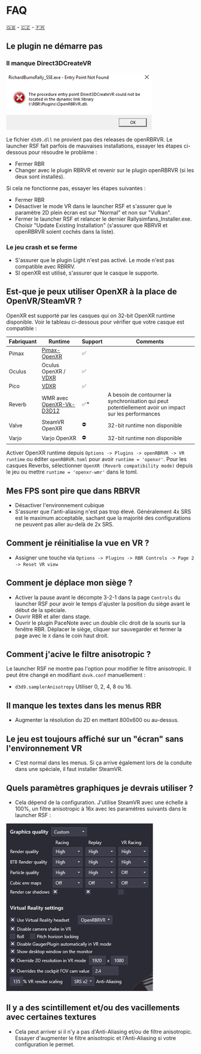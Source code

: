 # FAQ

[🇬🇧](FAQ.md) - [🇨🇿](FAQ_CZ.md) - [🇫🇷](FAQ_FR.md)

## Le plugin ne démarre pas

### Il manque Direct3DCreateVR

![Direct3DCreateVR missing](img/d3dcreatevr.png)

Le fichier `d3d9.dll` ne provient pas des releases de openRBRVR. Le launcher RSF fait parfois de mauvaises installations, essayer les étapes ci-dessous pour résoudre le problème :

- Fermer RBR
- Changer avec le plugin RBRVR et revenir sur le plugin openRBRVR (si les deux sont installés).

Si cela ne fonctionne pas, essayer les étapes suivantes :

- Fermer RBR
- Désactiver le mode VR dans le launcher RSF et s'assurer que le paramètre 2D plein écran est sur "Normal" et non sur "Vulkan".
- Fermer le launcher RSF et relancer le dernier Rallysimfans\_Installer.exe. Choisir "Update Existing Installation" (s'assurer que RBRVR et openRBRVR soient cochés dans la liste).

### Le jeu crash et se ferme

- S'assurer que le plugin Light n'est pas activé. Le mode n'est pas compatible avec RBRRV.
- SI openXR est utilisé, s'assurer que le casque le supporte.

## Est-que je peux utiliser OpenXR à la place de OpenVR/SteamVR ?

OpenXR est supporté par les casques qui on 32-bit OpenXR runtime disponible. Voir le tableau ci-dessous pour vérifier que votre casque est compatible :

| Fabriquant   | Runtime                                                                   | Support     | Comments                                                                    |
| ------------ | ------------------------------------------------------------------------- | ----------- | --------------------------------------------------------------------------- |
| Pimax        | [Pimax-OpenXR](https://github.com/mbucchia/Pimax-OpenXR)                  | ✅          |                                                                             |
| Oculus       | Oculus OpenXR / [VDXR](https://github.com/mbucchia/VirtualDesktop-OpenXR) | ✅          |                                                                             |
| Pico         | [VDXR](https://github.com/mbucchia/VirtualDesktop-OpenXR)                 | ✅          |                                                                             |
| Reverb       | WMR avec [OpenXR-Vk-D3D12](https://github.com/mbucchia/OpenXR-Vk-D3D12)   | ✅*         | A besoin de contourner la synchronisation qui peut potentiellement avoir un impact sur les performances  |
| Valve        | SteamVR OpenXR                                                            | ⛔          | 32-bit runtime non disponible                                               |
| Varjo        | Varjo OpenXR                                                              | ⛔          | 32-bit runtime non disponible                                               |

Activer OpenXR runtime depuis `Options -> Plugins -> openRBRVR -> VR runtime`
ou éditer `openRBRVR.toml` pour avoir `runtime = 'openxr'`. Pour les casques
Reverbs, sélectionner `OpenXR (Reverb compatibility mode)` depuis le jeu ou
mettre `runtime = 'openxr-wmr'` dans le toml.

## Mes FPS sont pire que dans RBRVR

- Désactiver l'environnement cubique
- S'assurer que l'anti-aliasing n'est pas trop élevé. Généralement 4x SRS est le maximum acceptable, sachant que la majorité des configurations ne peuvent pas aller au-delà de 2x SRS.

## Comment je réinitialise la vue en VR ?

- Assigner une touche via `Options -> Plugins -> RBR Controls -> Page 2 -> Reset VR view`

## Comment je déplace mon siège ?

- Activer la pause avant le décompte 3-2-1 dans la page `Controls` du launcher RSF pour avoir le temps d'ajuster la position du siège avant le début de la spéciale.
- Ouvrir RBR et aller dans stage.
- Ouvrir le plugin PaceNote avec un double clic droit de la souris sur la fenêtre RBR. Déplacer le siège, cliquer sur sauvegarder et fermer la page avec le `X` dans le coin haut droit.

## Comment j'acive le filtre anisotropic ?

Le launcher RSF ne montre pas l'option pour modifier le filtre anisotropic. Il peut être changé  en modifiant `dxvk.conf` manuellement :

- `d3d9.samplerAnisotropy` Utiliser 0, 2, 4, 8 ou 16.

## Il manque les textes dans les menus RBR

- Augmenter la résolution du 2D en mettant 800x600 ou au-dessus.

## Le jeu est toujours affiché sur un "écran" sans l'environnement VR

- C'est normal dans les menus. Si ça arrive également lors de la conduite dans une spéciale, il faut installer SteamVR.

## Quels paramètres graphiques je devrais utiliser ?

- Cela dépend de la configuration. J'utilise SteamVR avec une échelle à 100%, un filtre anisotropic à 16x avec les paramètres suivants dans le launcher RSF :

![Example settings](img/example_settings.png)

## Il y a des scintillement et/ou des vacillements avec certaines textures

- Cela peut arriver si il n'y a pas d'Anti-Aliasing et/ou de filtre anisotropic. Essayer d'augmenter le filtre anisotropic et l'Anti-Aliasing si votre configuration le permet.

